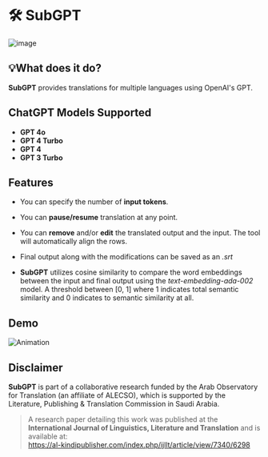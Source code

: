 # **🛠 SubGPT**
![image](https://github.com/aalramadan/SubGPT/assets/55710790/da8d3fa0-1eb7-4909-81fb-1ca311d45d2d)

## **💡What does it do?**
**SubGPT** provides translations for multiple languages using OpenAI's GPT. 

## **ChatGPT Models Supported**

- **GPT 4o**
- **GPT 4 Turbo**
- **GPT 4**
- **GPT 3 Turbo**

## **Features**

- You can specify the number of **input tokens**.

- You can **pause/resume** translation at any point.

- You can **remove** and/or **edit** the translated output and the input. The tool will automatically align the rows.

- Final output along with the modifications can be saved as an *.srt*

- **SubGPT** utilizes cosine similarity to compare the word embeddings between the input and final output using the *text-embedding-ada-002* model. A threshold between [0, 1] where 1 indicates total semantic similarity and 0 indicates to semantic similarity at all.


## **Demo**
![Animation](https://github.com/aalramadan/SubGPT/assets/55710790/c465d7e4-5c1a-42ef-bc70-2a1ee7c3c25c)

## **Disclaimer**
**SubGPT** is part of a collaborative research funded by the Arab Observatory for Translation (an affiliate of ALECSO), which is supported by the Literature, Publishing & Translation Commission in Saudi Arabia. </br>

> A research paper detailing this work was published at the **International Journal of Linguistics, Literature and Translation** and is available at:</br>
https://al-kindipublisher.com/index.php/ijllt/article/view/7340/6298

